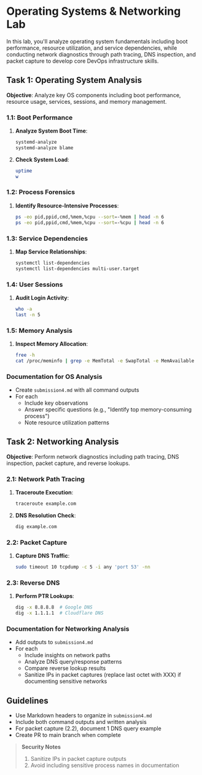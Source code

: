
# Operating Systems & Networking Lab

In this lab, you'll analyze operating system fundamentals including boot performance, resource utilization, and service dependencies, while conducting network diagnostics through path tracing, DNS inspection, and packet capture to develop core DevOps infrastructure skills.

## Task 1: Operating System Analysis

**Objective**: Analyze key OS components including boot performance, resource usage, services, sessions, and memory management.

### 1.1: Boot Performance

1. **Analyze System Boot Time**:

   ```sh
   systemd-analyze
   systemd-analyze blame
   ```

2. **Check System Load**:

   ```sh
   uptime
   w
   ```

### 1.2: Process Forensics

1. **Identify Resource-Intensive Processes**:

   ```sh
   ps -eo pid,ppid,cmd,%mem,%cpu --sort=-%mem | head -n 6
   ps -eo pid,ppid,cmd,%mem,%cpu --sort=-%cpu | head -n 6
   ```

### 1.3: Service Dependencies

1. **Map Service Relationships**:

   ```sh
   systemctl list-dependencies
   systemctl list-dependencies multi-user.target
   ```

### 1.4: User Sessions

1. **Audit Login Activity**:

   ```sh
   who -a
   last -n 5
   ```

### 1.5: Memory Analysis

1. **Inspect Memory Allocation**:

   ```sh
   free -h
   cat /proc/meminfo | grep -e MemTotal -e SwapTotal -e MemAvailable
   ```

### Documentation for OS Analysis

- Create `submission4.md` with all command outputs
- For each
  - Include key observations
  - Answer specific questions (e.g., "Identify top memory-consuming process")
  - Note resource utilization patterns

## Task 2: Networking Analysis

**Objective**: Perform network diagnostics including path tracing, DNS inspection, packet capture, and reverse lookups.

### 2.1: Network Path Tracing

1. **Traceroute Execution**:

   ```sh
   traceroute example.com
   ```

2. **DNS Resolution Check**:

   ```sh
   dig example.com
   ```

### 2.2: Packet Capture

1. **Capture DNS Traffic**:

   ```sh
   sudo timeout 10 tcpdump -c 5 -i any 'port 53' -nn
   ```

### 2.3: Reverse DNS

1. **Perform PTR Lookups**:

   ```sh
   dig -x 8.8.8.8  # Google DNS
   dig -x 1.1.1.1  # Cloudflare DNS
   ```

### Documentation for Networking Analysis

- Add outputs to `submission4.md`
- For each
  - Include insights on network paths
  - Analyze DNS query/response patterns
  - Compare reverse lookup results
  - Sanitize IPs in packet captures (replace last octet with XXX) if documenting sensitive networks

## Guidelines

- Use Markdown headers to organize  in `submission4.md`
- Include both command outputs and written analysis
- For packet capture (2.2), document 1 DNS query example
- Create PR to main branch when complete

> **Security Notes**
>
> 1. Sanitize IPs in packet capture outputs
> 2. Avoid including sensitive process names in documentation
